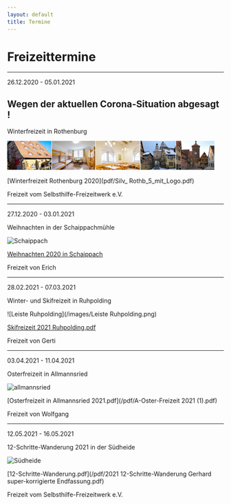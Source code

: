 ```yaml
---
layout: default
title: Termine
---
```

# Freizeittermine

-------------------------------------------------------------------------------

26.12.2020 - 05.01.2021

## Wegen der aktuellen Corona-Situation abgesagt !

Winterfreizeit in Rothenburg

![Rothenburg op der Tauber](/images/rothenburg.png)

[Winterfreizeit Rothenburg 2020](pdf/Silv_ Rothb_5_mit_Logo.pdf)

Freizeit vom Selbsthilfe-Freizeitwerk e.V. 

---------------------------------------------------------------------------------
27.12.2020 - 03.01.2021

Weihnachten in der Schaippachmühle

![Schaippach](/images/schaippach.jpeg)

[Weihnachten 2020 in Schaippach](pdf/Einladung_Weihnachtsfreizeit_Schaippach_2020neu.pdf)

Freizeit von Erich

---------------------------------------------------------------------------------

28.02.2021 - 07.03.2021

Winter- und Skifreizeit in Ruhpolding

![Leiste Ruhpolding](/images/Leiste Ruhpolding.png)

[Skifreizeit 2021 Ruhpolding.pdf](/pdf/A_Winter_und_Skifreizeit_2021.pdf)

Freizeit von Gerti

----------------------------------------------------------------------------------

03.04.2021 - 11.04.2021

Osterfreizeit in Allmannsried

![allmannsried](/images/allmansried.jpeg)

[Osterfreizeit in Allmannsried 2021.pdf](/pdf/A-Oster-Freizeit 2021 (1).pdf)

Freizeit von Wolfgang

------------------------------------------------------------------------------

12.05.2021 - 16.05.2021

12-Schritte-Wanderung 2021 in der Südheide

![Südheide](/images/wanderungsuedheide.png)

[12-Schritte-Wanderung.pdf](/pdf/2021 12-Schritte-Wanderung Gerhard super-korrigierte Endfassung.pdf)

Freizeit vom Selbsthilfe-Freizeitwerk e.V.
